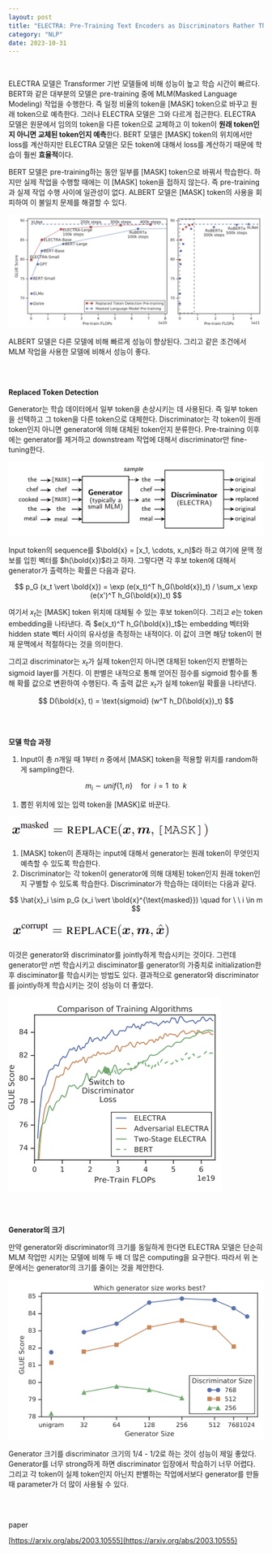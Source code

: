 ```yaml
---
layout: post
title: "ELECTRA: Pre-Training Text Encoders as Discriminators Rather Than Generators"
category: "NLP"
date: 2023-10-31
---
```


<br>


ELECTRA 모델은 Transformer 기반 모델들에 비해 성능이 높고 학습 시간이 빠르다. BERT와 같은 대부분의 모델은 pre-training 중에 MLM(Masked Language Modeling) 작업을 수행한다. 즉 일정 비율의 token을 [MASK] token으로 바꾸고 원래 token으로 예측한다. 그러나 ELECTRA 모델은 그와 다르게 접근한다. ELECTRA 모델은 원문에서 임의의 token을 다른 token으로 교체하고 이 token이 **원래 token인지 아니면 교체된 token인지 예측**한다. BERT 모델은 [MASK] token의 위치에서만 loss를 계산하지만 ELECTRA 모델은 모든 token에 대해서 loss를 계산하기 때문에 학습이 훨씬 **효율적**이다.

BERT 모델은 pre-training하는 동안 일부를 [MASK] token으로 바꿔서 학습한다. 하지만 실제 작업을 수행할 때에는 이 [MASK] token을 접하지 않는다. 즉 pre-training과 실제 작업 수행 사이에 일관성이 없다. ALBERT 모델은 [MASK] token의 사용을 회피하여 이 불일치 문제를 해결할 수 있다.

![Untitled](/assets/ELECTRA%20Pre-Training%20Text%20Encoders%20as%20Discriminato%20f10f4341ebab44d597730ecc4fb4260d/Untitled.png)

ALBERT 모델은 다른 모델에 비해 빠르게 성능이 향상된다. 그리고 같은 조건에서 MLM 작업을 사용한 모델에 비해서 성능이 좋다.

<br>
<br>

**Replaced Token Detection**

Generator는 학습 데이터에서 일부 token을 손상시키는 데 사용된다. 즉 일부 token을 선택하고 그 token을 다른 token으로 대체한다. Discriminator는 각 token이 원래 token인지 아니면 generator에 의해 대체된 token인지 분류한다. Pre-training 이후에는 generator를 제거하고 downstream 작업에 대해서 discriminator만 fine-tuning한다.

![Untitled](/assets/ELECTRA%20Pre-Training%20Text%20Encoders%20as%20Discriminato%20f10f4341ebab44d597730ecc4fb4260d/Untitled%201.png)

Input token의 sequence를 $\bold{x} = [x_1, \cdots, x_n]$라 하고 여기에 문맥 정보를 입힌 벡터를 $h(\bold{x})$라고 하자. 그렇다면 각 후보 token에 대해서 generator가 출력하는 확률은 다음과 같다.

$$
p_G (x_t \vert \bold{x}) = \exp (e(x_t)^T h_G(\bold{x})_t) / \sum_x \exp (e(x')^T h_G(\bold{x})_t)
$$

여기서 $x_t$는 [MASK] token 위치에 대체될 수 있는 후보 token이다. 그리고 $e$는 token embedding을 나타낸다. 즉 $e(x_t)^T h_G(\bold{x})_t$는 embedding 벡터와 hidden state 벡터 사이의 유사성을 측정하는 내적이다. 이 값이 크면 해당 token이 현재 문맥에서 적절하다는 것을 의미한다.

그리고 discriminator는 $x_t$가 실제 token인지 아니면 대체된 token인지 판별하는 sigmoid layer를 거친다. 이 판별은 내적으로 통해 얻어진 점수를 sigmoid 함수를 통해 확률 값으로 변환하여 수행된다. 즉 출력 값은 $x_t$가 실제 token일 확률을 나타낸다.

$$
D(\bold{x}, t) = \text{sigmoid} (w^T h_D(\bold{x})_t)
$$


<br>
<br>


**모델 학습 과정**

1. Input이 총 $n$개일 때 1부터 $n$ 중에서 [MASK] token을 적용할 위치를 random하게 sampling한다.

$$
m_i \sim unif\{1, n\} \quad \text{for} \ \ i = 1 \ \ \text{to} \ \ k
$$

1. 뽑힌 위치에 있는 입력 token을 [MASK]로 바꾼다.

![Untitled](/assets/ELECTRA%20Pre-Training%20Text%20Encoders%20as%20Discriminato%20f10f4341ebab44d597730ecc4fb4260d/Untitled%202.png)

1. [MASK] token이 존재하는 input에 대해서 generator는 원래 token이 무엇인지 예측할 수 있도록 학습한다.
2. Discriminator는 각 token이 generator에 의해 대체된 token인지 원래 token인지 구별할 수 있도록 학습한다. Discriminator가 학습하는 데이터는 다음과 같다.

$$
\hat{x}_i \sim p_G (x_i \vert \bold{x}^{\text{masked}}) \quad for \ \ i \in m
$$

![Untitled](/assets/ELECTRA%20Pre-Training%20Text%20Encoders%20as%20Discriminato%20f10f4341ebab44d597730ecc4fb4260d/Untitled%203.png)

이것은 generator와 discriminator를 jointly하게 학습시키는 것이다. 그런데 generator만 $n$번 학습시키고 disciminator를 generator의 가중치로 initialization한 후 disciminator를 학습시키는 방법도 있다. 결과적으로 generator와 discriminator를 jointly하게 학습시키는 것이 성능이 더 좋았다.

![Untitled](/assets/ELECTRA%20Pre-Training%20Text%20Encoders%20as%20Discriminato%20f10f4341ebab44d597730ecc4fb4260d/Untitled%204.png)


<br>
<br>


**Generator의 크기**

만약 generator와 discriminator의 크기를 동일하게 한다면 ELECTRA 모델은 단순히 MLM 작업만 시키는 모델에 비해 두 배 더 많은 computing을 요구한다. 따라서 위 논문에서는 generator의 크기를 줄이는 것을 제안한다.

![Untitled](/assets/ELECTRA%20Pre-Training%20Text%20Encoders%20as%20Discriminato%20f10f4341ebab44d597730ecc4fb4260d/Untitled%205.png)

Generator 크기를 discriminator 크기의 1/4 - 1/2로 하는 것이 성능이 제일 좋았다. Generator를 너무 strong하게 하면 discriminator 입장에서 학습하기 너무 어렵다. 그리고 각 token이 실제 token인지 아닌지 판별하는 작업에서보다 generator를 만들 때 parameter가 더 많이 사용될 수 있다.

<br>
<br>

paper

[https://arxiv.org/abs/2003.10555](https://arxiv.org/abs/2003.10555)